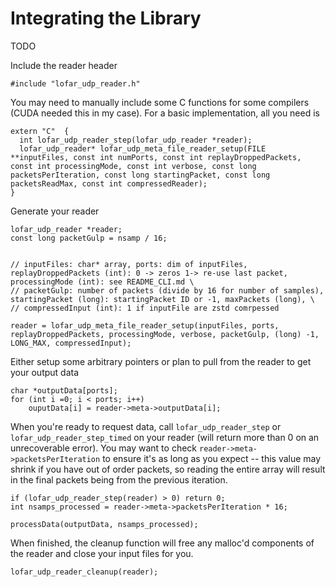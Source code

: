 Integrating the Library
=======================
TODO


Include the reader header
```
#include "lofar_udp_reader.h"
```


You may need to manually include some C functions for some compilers (CUDA needed this in my case). For a basic implementation, all you need is
```
extern "C"  {
  int lofar_udp_reader_step(lofar_udp_reader *reader);
  lofar_udp_reader* lofar_udp_meta_file_reader_setup(FILE **inputFiles, const int numPorts, const int replayDroppedPackets, const int processingMode, const int verbose, const long packetsPerIteration, const long startingPacket, const long packetsReadMax, const int compressedReader);
}
```

Generate your reader
```
lofar_udp_reader *reader;
const long packetGulp = nsamp / 16;


// inputFiles: char* array, ports: dim of inputFiles, replayDroppedPackets (int): 0 -> zeros 1-> re-use last packet, processingMode (int): see README_CLI.md \
// packetGulp: number of packets (divide by 16 for number of samples), startingPacket (long): startingPacket ID or -1, maxPackets (long), \
// compressedInput (int): 1 if inputFile are zstd comrpessed

reader = lofar_udp_meta_file_reader_setup(inputFiles, ports, replayDroppedPackets, processingMode, verbose, packetGulp, (long) -1, LONG_MAX, compressedInput);
```

Either setup some arbitrary pointers or plan to pull from the reader to get your output data
```
char *outputData[ports];
for (int i =0; i < ports; i++)
	ouputData[i] = reader->meta->outputData[i];
```

When you're ready to request data, call `lofar_udp_reader_step` or `lofar_udp_reader_step_timed` on your reader (will return more than 0 on an unrecoverable error). You may want to check `reader->meta->packetsPerIteration` to ensure it's as long as you expect -- this value may shrink if you have out of order packets, so reading the entire array will result in the final packets being from the previous iteration.
```
if (lofar_udp_reader_step(reader) > 0) return 0;
int nsamps_processed = reader->meta->packetsPerIteration * 16;

processData(outputData, nsamps_processed);
```

When finished, the cleanup function will free any malloc'd components of the reader and close your input files for you.
```
lofar_udp_reader_cleanup(reader);
```